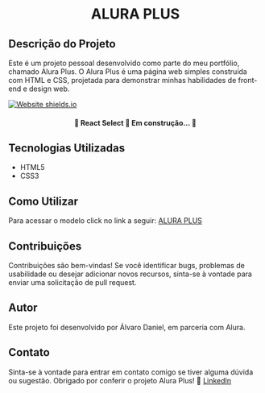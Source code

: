 <h1 align="center">ALURA PLUS</h1>

## Descrição do Projeto
<p>Este é um projeto pessoal desenvolvido como parte do meu portfólio, chamado Alura Plus. O Alura Plus é uma página web simples construída com HTML e CSS, projetada para demonstrar minhas habilidades de front-end e design web.</p>

<image align="center">[![Website shields.io](https://img.shields.io/website-up-down-green-red/http/shields.io.svg)](http://shields.io/)</image>

<h4 align="center"> 
	🚧  React Select 🚀 Em construção...  🚧
</h4>


## Tecnologias Utilizadas
- HTML5
- CSS3

## Como Utilizar
Para acessar o modelo click no link a seguir: [ALURA PLUS](https://aluraplus-sandy-three.vercel.app/)

## Contribuições
Contribuições são bem-vindas! Se você identificar bugs, problemas de usabilidade ou desejar adicionar novos recursos, sinta-se à vontade para enviar uma solicitação de pull request.

## Autor
Este projeto foi desenvolvido por Álvaro Daniel, em parceria com Alura.



## Contato
Sinta-se à vontade para entrar em contato comigo se tiver alguma dúvida ou sugestão. Obrigado por conferir o projeto Alura Plus! 🚀
[LinkedIn](https://www.linkedin.com/in/%C3%A1lvaro-daniel-5a76562a9/)




